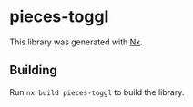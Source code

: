# pieces-toggl

This library was generated with [Nx](https://nx.dev).

## Building

Run `nx build pieces-toggl` to build the library.
